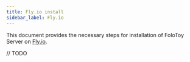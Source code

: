 ```yaml
---
title: Fly.io install
sidebar_label: Fly.io
---
```


This document provides the necessary steps for installation of FoloToy Server on [Fly.io](https://fly.io). 


// TODO